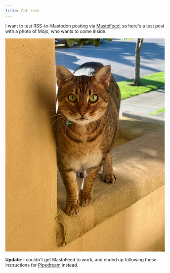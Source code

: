 ```yaml
---
title: Cat test
---
```


I want to test RSS-to-Mastodon posting via [MastoFeed](https://mastofeed.org/), so here's a test post with a photo of Mojo, who wants to come inside.

![An ocicat with brown fur and green eyes stands on a yellow stucco banister and stares at the camera.](/images/2024/09/cat.jpeg)

**Update**: I couldn't get MastoFeed to work, and ended up following these instructions for [Pipedream](https://stefanbohacek.com/blog/turn-an-rss-feed-into-a-mastodon-bot/) instead.
